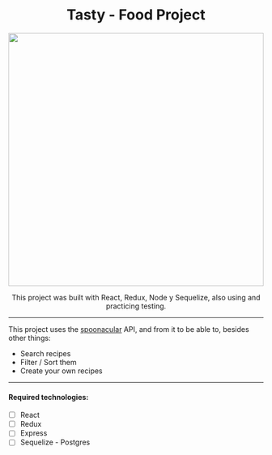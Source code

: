 <h1 align="center"> Tasty - Food Project </h1>

<p align="right">
  <img height="500" width="100%" src="http://salsaritas.johngroupinteractive.com/wp-content/uploads/2017/06/enchilada-bg.jpg" />
</p>



<p align="center">This project was built with React, Redux, Node y Sequelize, also using and practicing testing.</p>


<hr>

This project uses the [spoonacular](https://spoonacular.com/food-api) API, and from it to be able to, besides other things:

  - Search recipes
  - Filter / Sort them
  - Create your own recipes

<hr>

#### Required technologies:
- [ ] React
- [ ] Redux
- [ ] Express
- [ ] Sequelize - Postgres
